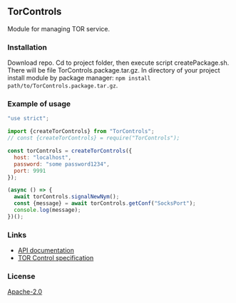 ## TorControls

Module for managing TOR service.

### Installation

Download repo. Cd to project folder, then execute script createPackage.sh.
There will be file TorControls.package.tar.gz.
In directory of your project install module by package manager:
`npm install path/to/TorControls.package.tar.gz`.

### Example of usage

```js
"use strict";

import {createTorControls} from "TorControls";
// const {createTorControls} = require("TorControls");

const torControls = createTorControls({
  host: "localhost",
  password: "some password1234",
  port: 9991
});

(async () => {
  await torControls.signalNewNym();
  const {message} = await torControls.getConf("SocksPort");
  console.log(message);
})();
```

### Links

- [API documentation](doc/API.md)
- [TOR Control specification](https://github.com/torproject/torspec/blob/main/control-spec.txt)

### License

[Apache-2.0](http://www.apache.org/licenses/LICENSE-2.0)
